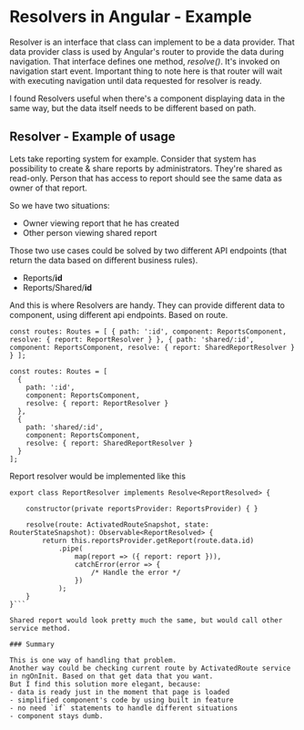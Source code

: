 Resolvers in Angular - Example
==============================
Resolver is an interface that class can implement to be a data provider. 
That data provider class is used by Angular's router to provide the data during navigation.
That interface defines one method, *resolve()*. It's invoked on navigation start event.
Important thing to note here is that router will wait with executing navigation until data requested for resolver is ready.

I found Resolvers useful when there's a component displaying data in the same way, but the data itself needs to be different based on path.

## Resolver - Example of usage
Lets take reporting system for example.
Consider that system has possibility to create & share reports by administrators.
They're shared as read-only.
Person that has access to report should see the same data as owner of that report.

So we have two situations:
- Owner viewing report that he has created
- Other person viewing shared report

Those two use cases could be solved by two different API endpoints (that return the data based on different business rules).
- Reports/__id__
- Reports/Shared/__id__

And this is where Resolvers are handy.
They can provide different data to component, using different api endpoints. Based on route.

`const routes: Routes = [
  {
    path: ':id',
    component: ReportsComponent,
    resolve: { report: ReportResolver }
  },
  {
    path: 'shared/:id',
    component: ReportsComponent,
    resolve: { report: SharedReportResolver }
  }
];`


```
const routes: Routes = [
  {
    path: ':id',
    component: ReportsComponent,
    resolve: { report: ReportResolver }
  },
  {
    path: 'shared/:id',
    component: ReportsComponent,
    resolve: { report: SharedReportResolver }
  }
];
```

Report resolver would be implemented like this

```
export class ReportResolver implements Resolve<ReportResolved> {

    constructor(private reportsProvider: ReportsProvider) { }

    resolve(route: ActivatedRouteSnapshot, state: RouterStateSnapshot): Observable<ReportResolved> {
        return this.reportsProvider.getReport(route.data.id)
            .pipe(
                map(report => ({ report: report })),
                catchError(error => {
                    /* Handle the error */
                })
            );
    }
}```

Shared report would look pretty much the same, but would call other service method.

### Summary

This is one way of handling that problem.
Another way could be checking current route by ActivatedRoute service in ngOnInit. Based on that get data that you want. 
But I find this solution more elegant, because:
- data is ready just in the moment that page is loaded 
- simplified component's code by using built in feature
- no need `if` statements to handle different situations
- component stays dumb.

